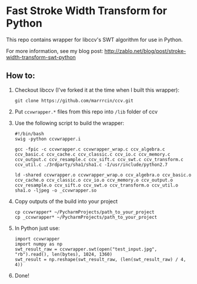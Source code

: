 # Fast Stroke Width Transform for Python
This repo contains wrapper for libccv's SWT algorithm for use in Python.

For more information, see my blog post: http://zablo.net/blog/post/stroke-width-transform-swt-python

## How to:

1. Checkout libccv (I've forked it at the time when I built this wrapper):
    ```
    git clone https://github.com/marrrcin/ccv.git
    ```
1. Put ```ccvwrapper.*``` files from this repo into ```/lib``` folder of ccv
1. Use the following script to build the wrapper:
    ```
    #!/bin/bash
    swig -python ccvwrapper.i

    gcc -fpic -c ccvwrapper.c ccvwrapper_wrap.c ccv_algebra.c ccv_basic.c ccv_cache.c ccv_classic.c ccv_io.c ccv_memory.c ccv_output.c ccv_resample.c ccv_sift.c ccv_swt.c ccv_transform.c ccv_util.c ./3rdparty/sha1/sha1.c -I/usr/include/python2.7

    ld -shared ccvwrapper.o ccvwrapper_wrap.o ccv_algebra.o ccv_basic.o ccv_cache.o ccv_classic.o ccv_io.o ccv_memory.o ccv_output.o ccv_resample.o ccv_sift.o ccv_swt.o ccv_transform.o ccv_util.o sha1.o -ljpeg -o _ccvwrapper.so

    ```
1. Copy outputs of the build into your project
    ```
    cp ccvwrapper* ~/PycharmProjects/path_to_your_project
    cp _ccvwrapper* ~/PycharmProjects/path_to_your_project
    ```

1. In Python just use:
    ```
    import ccvwrapper
    import numpy as np
    swt_result_raw = ccvwrapper.swt(open("test_input.jpg", "rb").read(), len(bytes), 1024, 1360)
    swt_result = np.reshape(swt_result_raw, (len(swt_result_raw) / 4, 4))
    ```
1. Done!
